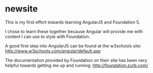 newsite
=======

This is my first effort towards learning AngularJS and Foundation 5.

I chose to learn these together because Angular will provide me with content I can use to style with Foundation.

A good first step into AngularJS can be found at the w3schools site:
http://www.w3schools.com/angular/default.asp

The documentation provided by Foundation on their site has been very helpful towards getting me up and running:
http://foundation.zurb.com/
